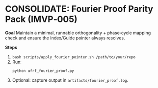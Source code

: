 
# CONSOLIDATE: Fourier Proof Parity Pack (IMVP‑005)

**Goal**
Maintain a minimal, runnable orthogonality + phase‑cycle mapping check and ensure the
Index/Guide pointer always resolves.

**Steps**
1) `bash scripts/apply_fourier_pointer.sh /path/to/your/repo`
2) Run:
   ```bash
   python ufrf_fourier_proof.py
   ```
3) Optional: capture output in `artifacts/fourier_proof.log`.

